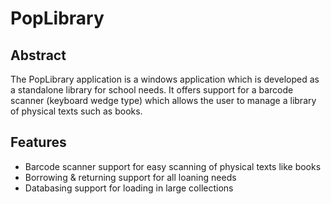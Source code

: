 # PopLibrary
## Abstract
The PopLibrary application is a windows application which is developed as a standalone library for school needs. It offers support for a barcode scanner (keyboard wedge type) which allows the user to manage a library of physical texts such as books. 
## Features
- Barcode scanner support for easy scanning of physical texts like books
- Borrowing & returning support for all loaning needs
- Databasing support for loading in large collections
